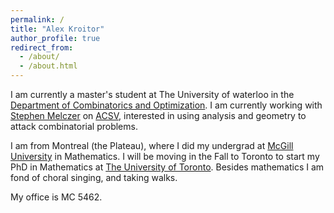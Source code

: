 ```yaml
---
permalink: /
title: "Alex Kroitor"
author_profile: true
redirect_from: 
  - /about/
  - /about.html
---
```


I am currently a master's student at The University of waterloo in the [Department of Combinatorics and Optimization](https://uwaterloo.ca/combinatorics-and-optimization/). I am currently working with [Stephen Melczer](https://melczer.ca/) on [ACSV](https://acsvproject.com/), interested in using analysis and geometry to attack combinatorial problems.

I am from Montreal (the Plateau), where I did my undergrad at [McGill University](https://www.mcgill.ca/mathstat/) in Mathematics. I will be moving in the Fall to Toronto to start my PhD in Mathematics at [The University of Toronto](https://www.mathematics.utoronto.ca/). Besides mathematics I am fond of choral singing, and taking walks.

My office is MC 5462.

<!---
Map to Office
# ======

# ![A map of the 5th floor of MC](/images/MCFloor5.png)
-->
